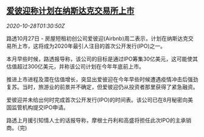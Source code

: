 <!--1603851795000-->
[爱彼迎称计划在纳斯达克交易所上市](https://cn.reuters.com/article/airbnb-nasdaq-ipo-1027-tues-idCNKBS27D04P)
------

<div><i>2020-10-28T01:30:50Z</i></div><p>路透10月27日 - 房屋短租初创公司爱彼迎(Airbnb)周二表示，计划在纳斯达克交易所上市，这将成为2020年最引人注目的首次公开发行(IPO)之一。</p><p>本月早些时候，路透报导称，该公司的目标是通过IPO筹集30亿美元，这可能使其估值超过300亿美元，并称该公司计划在今年年底前上市。</p><p>推进上市进程及潜在估值增长，突显出爱彼迎在今年早些时候遭遇疫情冲击后强劲复苏。当时，旅游业的前景并不确定，但爱彼迎仍从投资者那里获得了紧急融资。</p><p>爱彼迎并未给出何时完成首次公开发行(IPO)的时间表。该公司已在8月秘密向美国监管机构提交IPO申请。</p><p>路透上月援引知情人士的话报导称，摩根士丹利和高盛将担任此次IPO的主承销商。（完)</p>
